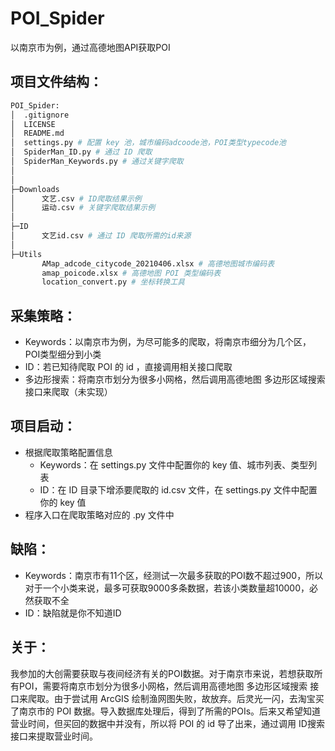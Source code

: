 # POI_Spider
以南京市为例，通过高德地图API获取POI

## 项目文件结构：

```bash
POI_Spider:
│  .gitignore    
│  LICENSE
│  README.md
│  settings.py # 配置 key 池，城市编码adcoode池，POI类型typecode池                
│  SpiderMan_ID.py # 通过 ID 爬取
│  SpiderMan_Keywords.py # 通过关键字爬取
│
│
├─Downloads
│      文艺.csv # ID爬取结果示例
│      运动.csv # 关键字爬取结果示例
│
├─ID
│      文艺id.csv # 通过 ID 爬取所需的id来源
│
├─Utils
       AMap_adcode_citycode_20210406.xlsx # 高德地图城市编码表
       amap_poicode.xlsx # 高德地图 POI 类型编码表
       location_convert.py # 坐标转换工具
```

## 采集策略：

- Keywords：以南京市为例，为尽可能多的爬取，将南京市细分为几个区，POI类型细分到小类
- ID：若已知待爬取 POI 的 id ，直接调用相关接口爬取
- 多边形搜索：将南京市划分为很多小网格，然后调用高德地图 多边形区域搜索 接口来爬取（未实现）

## 项目启动：

- 根据爬取策略配置信息
  - Keywords：在 settings.py 文件中配置你的 key 值、城市列表、类型列表
  - ID：在 ID 目录下增添要爬取的 id.csv 文件，在 settings.py 文件中配置你的 key 值
- 程序入口在爬取策略对应的 .py 文件中

## 缺陷：

- Keywords：南京市有11个区，经测试一次最多获取的POI数不超过900，所以对于一个小类来说，最多可获取9000多条数据，若该小类数量超10000，必然获取不全
- ID：缺陷就是你不知道ID

## 关于：

我参加的大创需要获取与夜间经济有关的POI数据。对于南京市来说，若想获取所有POI，需要将南京市划分为很多小网格，然后调用高德地图 多边形区域搜索 接口来爬取。由于尝试用 ArcGIS 绘制渔网图失败，故放弃。后灵光一闪，去淘宝买了南京市的 POI 数据。导入数据库处理后，得到了所需的POIs。后来又希望知道营业时间，但买回的数据中并没有，所以将 POI 的 id 导了出来，通过调用 ID搜索 接口来提取营业时间。
